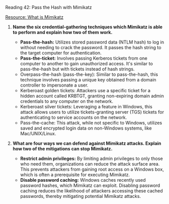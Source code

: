 Reading 42: Pass the Hash with Mimikatz

[Resource: What is Mimikatz](https://www.varonis.com/blog/what-is-mimikatz)

1. **Name the six credential-gathering techniques which Mimikatz is able to perform and explain how two of them work.**
   - **Pass-the-hash:** Utilizes stored password data (NTLM hash) to log in without needing to crack the password. It passes the hash string to the target computer for authentication.
   - **Pass-the-ticket:** Involves passing Kerberos tickets from one computer to another to gain unauthorized access. It's similar to pass-the-hash but with tickets instead of hash strings.
   - Overpass-the-hash (pass-the-key): Similar to pass-the-hash, this technique involves passing a unique key obtained from a domain controller to impersonate a user.
   - Kerberoast golden tickets: Attackers use a specific ticket for a hidden account called KRBTGT, granting non-expiring domain admin credentials to any computer on the network.
   - Kerberoast silver tickets: Leveraging a feature in Windows, this attack allows users to utilize tickets-granting server (TGS) tickets for authenticating to service accounts on the network.
   - Pass-the-cache: This attack, while not specific to Windows, utilizes saved and encrypted login data on non-Windows systems, like Mac/UNIX/Linux.

2. **What are four ways we can defend against Mimikatz attacks. Explain how two of the mitigations can stop Mimikatz.**
   - **Restrict admin privileges:** By limiting admin privileges to only those who need them, organizations can reduce the attack surface area. This prevents attackers from gaining root access on a Windows box, which is often a prerequisite for executing Mimikatz.
   - **Disable password caching:** Windows caches recently used password hashes, which Mimikatz can exploit. Disabling password caching reduces the likelihood of attackers accessing these cached passwords, thereby mitigating potential Mimikatz attacks.